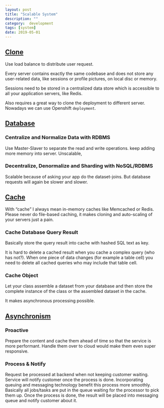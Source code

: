 ```yaml
---
layout: post
title: "Scalable System"
description: ""
category:  development
tags: [system]
date: 2019-05-01
---
```


## [Clone](https://www.lecloud.net/post/7295452622/scalability-for-dummies-part-1-clones)
Use load balance to distribute user request.

Every server contains exactly the same codebase and does not store any user-related data, like sessions or profile pictures, on local disc or memory.

Sessions need to be stored in a centralized data store which is accessible to all your application servers, like Redis.

Also requires a great way to clone the deployment to different server. Nowadays we can use Openshift `deployment`.


## [Database](https://www.lecloud.net/post/7994751381/scalability-for-dummies-part-2-database)

### Centralize and Normalize Data with RDBMS
Use Master-Slaver to separate the read and write operations. keep adding more memory into server. Unscalable, 

### Decentralize, Denormalize and Sharding with NoSQL/RDBMS
Scalable because of asking your app do the dataset-joins. 
But database requests will again be slower and slower.


## [Cache](https://www.lecloud.net/post/9246290032/scalability-for-dummies-part-3-cache)

With “cache” I always mean in-memory caches like Memcached or Redis. 
Please never do file-based caching, it makes cloning and auto-scaling of your servers just a pain. 


### Cache Database Query Result
Basically store the query result into cache with hashed SQL text as key. 			


It is hard to delete a cached result when you cache a complex query (who has not?). 
When one piece of data changes (for example a table cell) you need to delete all cached queries who may include that table cell.


### Cache Object
Let your class assemble a dataset from your database and then store the complete instance of the class or the assembled dataset in the cache.

It makes asynchronous processing possible.



## [Asynchronism](https://www.lecloud.net/post/9699762917/scalability-for-dummies-part-4-asynchronism)

### Proactive
Prepare the content and cache them ahead of time so that the service is more performant. Handle them over to cloud would make them even super responsive.

### Process & Notify
Request be processed at backend when not keeping customer waiting. Service will notify customer once the process is done.
Incorporating queuing and messaging technology benefit this process more smoothly. Basically all jobs/tasks are put in the queue waiting for the processor to pick them up. Once the process is done, the result will be placed into messaging queue and notify customer about it.


